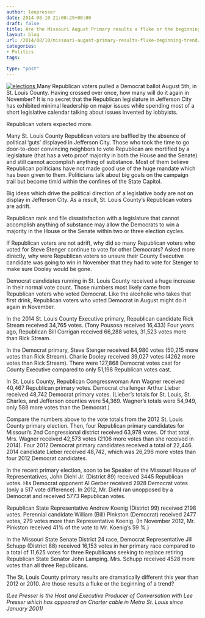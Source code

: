 ```yaml
---
author: leepresser
date: 2014-08-10 21:00:29+00:00
draft: false
title: Are the Missouri August Primary results a fluke or the beginning of a trend?
layout: blog
url: /2014/08/10/missouri-august-primary-results-fluke-beginning-trend/
categories:
- Politics
tags:

type: "post"
---
```


[![elections](https://hennessysview.com/wp-content/uploads/2014/08/elections-300x200.jpg)
](https://hennessysview.com/wp-content/uploads/2014/08/elections.jpg)Many Republican voters pulled a Democrat ballot August 5th, in St. Louis County. Having crossed over once, how many will do it again in November? It is no secret that the Republican legislature in Jefferson City has exhibited minimal leadership on major issues while spending most of a short legislative calendar talking about issues invented by lobbyists.

Republican voters expected more.

Many St. Louis County Republican voters are baffled by the absence of political ‘guts’ displayed in Jefferson City. Those who took the time to go door-to-door convincing neighbors to vote Republican are mortified by a legislature (that has a veto proof majority in both the House and the Senate) and still cannot accomplish anything of substance. Most of them believe Republican politicians have not made good use of the huge mandate which has been given to them. Politicians talk about big goals on the campaign trail but become timid within the confines of the State Capitol.

Big ideas which drive the political direction of a legislative body are not on display in Jefferson City. As a result, St. Louis County’s Republican voters are adrift.

Republican rank and file dissatisfaction with a legislature that cannot accomplish anything of substance may allow the Democrats to win a majority in the House or the Senate within two or three election cycles.

If Republican voters are not adrift, why did so many Republican voters who voted for Steve Stenger continue to vote for other Democrats? Asked more directly, why were Republican voters so unsure their County Executive candidate was going to win in November that they had to vote for Stenger to make sure Dooley would be gone.

Democrat candidates running in St. Louis County received a huge increase in their normal vote count. Those numbers most likely came from Republican voters who voted Democrat. Like the alcoholic who takes that first drink, Republican voters who voted Democrat in August might do it again in November.

In the 2014 St. Louis County Executive primary, Republican candidate Rick Stream received 34,765 votes. (Tony Pousosa received 16,433) Four years ago, Republican Bill Corrigan received 66,288 votes, 31,523 votes more than Rick Stream.

In the Democrat primary, Steve Stenger received 84,980 votes (50,215 more votes than Rick Stream). Charlie Dooley received 39,027 votes (4262 more votes than Rick Stream). There were 127,868 Democrat votes cast for County Executive compared to only 51,198 Republican votes cast.

In St. Louis County, Republican Congresswoman Ann Wagner received 40,467 Republican primary votes. Democrat challenger Arthur Lieber received 48,742 Democrat primary votes. (Lieber’s totals for St. Louis, St. Charles, and Jefferson counties were 54,369. Wagner’s totals were 54,949, only 588 more votes than the Democrat.)

Compare the numbers above to the vote totals from the 2012 St. Louis County primary election. Then, four Republican primary candidates for Missouri’s 2nd Congressional district received 63,978 votes. Of that total, Mrs. Wagner received 42,573 votes (2106 more votes than she received in 2014). Four 2012 Democrat primary candidates received a total of 22,446. 2014 candidate Lieber received 48,742, which was 26,296 more votes than four 2012 Democrat candidates.

In the recent primary election, soon to be Speaker of the Missouri House of Representatives, John Diehl Jr. (District 89) received 3445 Republican votes. His Democrat opponent Al Gerber received 2928 Democrat votes (only a 517 vote difference). In 2012, Mr. Diehl ran unopposed by a Democrat and received 5773 Republican votes.

Republican State Representative Andrew Koenig (District 99) received 2198 votes. Perennial candidate William (Bill) Pinkston (Democrat) received 2477 votes, 279 votes more than Representative Koenig. (In November 2012, Mr. Pinkston received 41% of the vote to Mr. Koenig’s 59 %.)

In the Missouri State Senate District 24 race, Democrat Representative Jill Schupp (District 88) received 16,153 votes in her primary race compared to a total of 11,625 votes for three Republicans seeking to replace retiring Republican State Senator John Lamping. Mrs. Schupp received 4528 more votes than all three Republicans.

The St. Louis County primary results are dramatically different this year than 2012 or 2010. Are those results a fluke or the beginning of a trend?

_(Lee Presser is the Host and Executive Producer of Conversation with Lee Presser which has appeared on Charter cable in Metro St. Louis since January 2001)_
